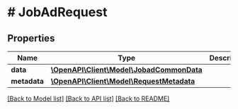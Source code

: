# # JobAdRequest

## Properties

Name | Type | Description | Notes
------------ | ------------- | ------------- | -------------
**data** | [**\OpenAPI\Client\Model\JobadCommonData**](JobadCommonData.md) |  |
**metadata** | [**\OpenAPI\Client\Model\RequestMetadata**](RequestMetadata.md) |  | [optional]

[[Back to Model list]](../../README.md#models) [[Back to API list]](../../README.md#endpoints) [[Back to README]](../../README.md)
